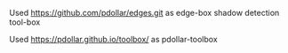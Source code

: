 Used https://github.com/pdollar/edges.git as edge-box shadow detection tool-box

Used https://pdollar.github.io/toolbox/ as pdollar-toolbox

